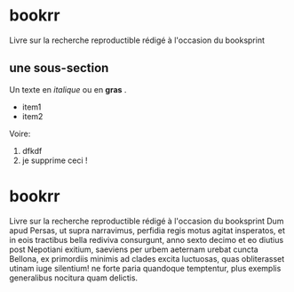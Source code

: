 # bookrr
Livre sur la recherche reproductible rédigé à l'occasion du booksprint

## une sous-section

Un texte en *italique* ou en **gras** .


- item1
- item2

Voire:
1. dfkdf
2. je supprime ceci !

# bookrr
Livre sur la recherche reproductible rédigé à l'occasion du booksprint
Dum apud Persas, ut supra narravimus, perfidia regis motus agitat insperatos, et in eois tractibus bella rediviva consurgunt, anno sexto decimo et eo diutius post Nepotiani exitium, saeviens per urbem aeternam urebat cuncta Bellona, ex primordiis minimis ad clades excita luctuosas, quas obliterasset utinam iuge silentium! ne forte paria quandoque temptentur, plus exemplis generalibus nocitura quam delictis.

